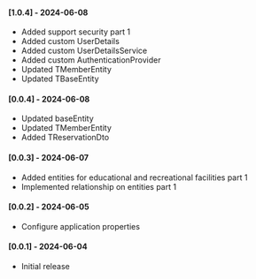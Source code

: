 #### [1.0.4] - 2024-06-08

- Added support security part 1
- Added custom UserDetails
- Added custom UserDetailsService
- Added custom AuthenticationProvider
- Updated TMemberEntity
- Updated TBaseEntity

#### [0.0.4] - 2024-06-08

- Updated baseEntity
- Updated TMemberEntity
- Added TReservationDto

#### [0.0.3] - 2024-06-07

- Added entities for educational and recreational facilities part 1
- Implemented relationship on entities part 1

#### [0.0.2] - 2024-06-05

- Configure application properties

#### [0.0.1] - 2024-06-04

- Initial release